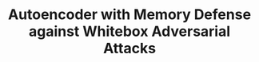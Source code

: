 ---
title: "Autoencoder with Memory Defense against Whitebox Adversarial Attacks"
collection: publications
permalink: /publication/2021-paper-1
excerpt: ''
date: ''
venue: 'In progress for ICML 2021'
paperurl: ''
# citation: ''
---